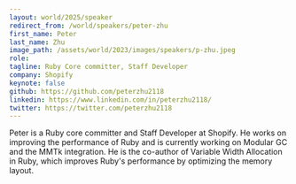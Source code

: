 ```yaml
---
layout: world/2025/speaker
redirect_from: /world/speakers/peter-zhu
first_name: Peter
last_name: Zhu
image_path: /assets/world/2023/images/speakers/p-zhu.jpeg
role:
tagline: Ruby Core committer, Staff Developer
company: Shopify
keynote: false
github: https://github.com/peterzhu2118
linkedin: https://www.linkedin.com/in/peterzhu2118/
twitter: https://twitter.com/peterzhu2118
---
```


Peter is a Ruby core committer and Staff Developer at Shopify. He works on improving the performance of Ruby and is currently working on Modular GC and the MMTk integration. He is the co-author of Variable Width Allocation in Ruby, which improves Ruby's performance by optimizing the memory layout.
